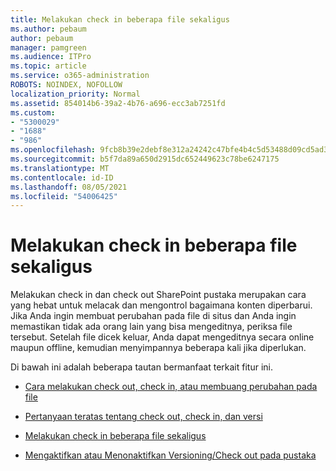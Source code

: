 ```yaml
---
title: Melakukan check in beberapa file sekaligus
ms.author: pebaum
author: pebaum
manager: pamgreen
ms.audience: ITPro
ms.topic: article
ms.service: o365-administration
ROBOTS: NOINDEX, NOFOLLOW
localization_priority: Normal
ms.assetid: 854014b6-39a2-4b76-a696-ecc3ab7251fd
ms.custom:
- "5300029"
- "1688"
- "986"
ms.openlocfilehash: 9fcb8b39e2debf8e312a24242c47bfe4b4c5d53488d09cd5ad33d54ae109b10b
ms.sourcegitcommit: b5f7da89a650d2915dc652449623c78be6247175
ms.translationtype: MT
ms.contentlocale: id-ID
ms.lasthandoff: 08/05/2021
ms.locfileid: "54006425"
---
```

# <a name="check-in-several-files-at-once"></a>Melakukan check in beberapa file sekaligus

Melakukan check in dan check out SharePoint pustaka merupakan cara yang hebat untuk melacak dan mengontrol bagaimana konten diperbarui. Jika Anda ingin membuat perubahan pada file di situs dan Anda ingin memastikan tidak ada orang lain yang bisa mengeditnya, periksa file tersebut. Setelah file dicek keluar, Anda dapat mengeditnya secara online maupun offline, kemudian menyimpannya beberapa kali jika diperlukan.

Di bawah ini adalah beberapa tautan bermanfaat terkait fitur ini.

- [Cara melakukan check out, check in, atau membuang perubahan pada file](https://support.office.com/article/check-out-check-in-or-discard-changes-to-files-in-a-library-7e2c12a9-a874-4393-9511-1378a700f6de)

- [Pertanyaan teratas tentang check out, check in, dan versi](https://support.office.com/article/Top-questions-about-check-out-check-in-and-versions-7E941339-E972-4C7A-A79A-80A1FCF84076)

- [Melakukan check in beberapa file sekaligus](https://support.office.com/article/check-out-check-in-or-discard-changes-to-files-in-a-library-7e2c12a9-a874-4393-9511-1378a700f6de)

- [Mengaktifkan atau Menonaktifkan Versioning/Check out pada pustaka](https://support.office.com/article/enable-and-configure-versioning-for-a-list-or-library-1555d642-23ee-446a-990a-bcab618c7a37)

  
